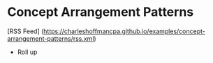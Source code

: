 # Concept Arrangement Patterns

[RSS Feed] (https://charleshoffmancpa.github.io/examples/concept-arrangement-patterns/rss.xml)

* Roll up
